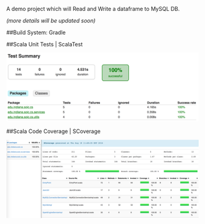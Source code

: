 A demo project which will Read and Write a dataframe to MySQL DB. 

_(more details will be updated soon)_


##Build System: 
Gradle


##Scala Unit Tests | ScalaTest

![Scala Unit Testing Report](resources/images/test.summary.png)


##Scala Code Coverage | SCoverage

![Scala Code Coverage Report](resources/images/reportScoverage.png)
